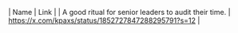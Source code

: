 | Name | Link |
| A good ritual for senior leaders to audit their time. | https://x.com/kpaxs/status/1852727847288295791?s=12 |